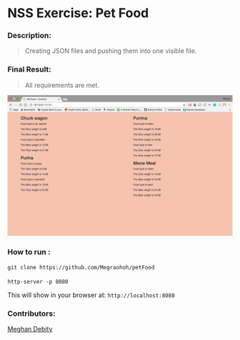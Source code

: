 # NSS Exercise: Pet Food

### Description:
> Creating JSON files and pushing them into one visible file.   


### Final Result:
> All requirements are met.  

![Image of Site](https://raw.githubusercontent.com/Megraohoh/petFood/petFood/screenshots/Screen%20Shot%202017-03-09%20at%208.54.45%20PM.png)

### How to run :
```
git clone https://github.com/Megraohoh/petFood

http-server -p 8080
```

This will show in your browser at:
`http://localhost:8080`

### Contributors:
[Meghan Debity](https://github.com/Megraohoh)
